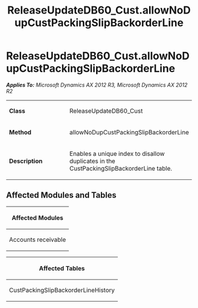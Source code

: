 ﻿---
title: ReleaseUpdateDB60_Cust.allowNoDupCustPackingSlipBackorderLine
TOCTitle: ReleaseUpdateDB60_Cust.allowNoDupCustPackingSlipBackorderLine
ms:assetid: 7cd4aa4e-26f7-449e-9088-54c585bee3a6
ms:mtpsurl: https://msdn.microsoft.com/en-us/library/JJ719487(v=AX.60)
ms:contentKeyID: 49709277
ms.date: 05/18/2015
mtps_version: v=AX.60
---

# ReleaseUpdateDB60\_Cust.allowNoDupCustPackingSlipBackorderLine 


_**Applies To:** Microsoft Dynamics AX 2012 R3, Microsoft Dynamics AX 2012 R2_

<table>
<colgroup>
<col style="width: 50%" />
<col style="width: 50%" />
</colgroup>
<tbody>
<tr class="odd">
<td><p><strong>Class</strong></p></td>
<td><p>ReleaseUpdateDB60_Cust</p></td>
</tr>
<tr class="even">
<td><p><strong>Method</strong></p></td>
<td><p>allowNoDupCustPackingSlipBackorderLine</p></td>
</tr>
<tr class="odd">
<td><p><strong>Description</strong></p></td>
<td><p>Enables a unique index to disallow duplicates in the CustPackingSlipBackorderLine table.</p></td>
</tr>
</tbody>
</table>


## Affected Modules and Tables

<table>
<colgroup>
<col style="width: 100%" />
</colgroup>
<thead>
<tr class="header">
<th><p>Affected Modules</p></th>
</tr>
</thead>
<tbody>
<tr class="odd">
<td><p>Accounts receivable</p></td>
</tr>
</tbody>
</table>


<table>
<colgroup>
<col style="width: 100%" />
</colgroup>
<thead>
<tr class="header">
<th><p>Affected Tables</p></th>
</tr>
</thead>
<tbody>
<tr class="odd">
<td><p>CustPackingSlipBackorderLineHistory</p></td>
</tr>
</tbody>
</table>

  


